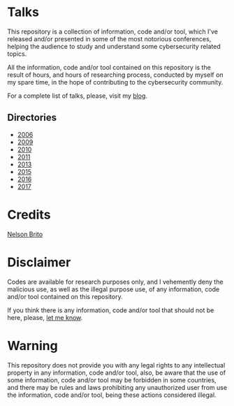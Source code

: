 # Talks
This repository is a collection of information, code and/or tool, which I've released and/or presented in some of the most notorious conferences, helping the audience to study and understand some cybersecurity related topics.

All the information, code and/or tool contained on this repository is the result of hours, and hours of researching process, conducted by myself on my spare time, in the hope of contributing to the cybersecurity community.

For a complete list of talks, please, visit my [blog](https://fnstenv.blogspot.com/p/lectures_12.html).

## Directories
* [2006](https://github.com/nbrito/talks/tree/master/2006)
* [2009](https://github.com/nbrito/talks/tree/master/2009)
* [2010](https://github.com/nbrito/talks/tree/master/2010)
* [2011](https://github.com/nbrito/talks/tree/master/2011)
* [2013](https://github.com/nbrito/talks/tree/master/2013)
* [2015](https://github.com/nbrito/talks/tree/master/2015)
* [2016](https://github.com/nbrito/talks/tree/master/2016)
* [2017](https://github.com/nbrito/talks/tree/master/2017)

# Credits
[Nelson Brito](mailto:nbrito@sekure.org)

# Disclaimer
Codes are available for research purposes only, and I vehemently deny the malicious use, as well as the illegal purpose use, of any information, code and/or tool contained on this repository.

If you think there is any information, code and/or tool that should not be here, please, [let me know](mailto:nbrito@sekure.org).

# Warning
This repository does not provide you with any legal rights to any intellectual property in any information, code and/or tool, also, be aware that the use of some information, code and/or tool may be forbidden in some countries, and there may be rules and laws prohibiting any unauthorized user from use the information, code and/or tool, being these actions considered illegal.
